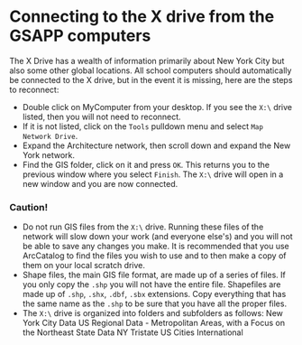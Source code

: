 # Connecting to the X drive from the GSAPP computers

The X Drive has a wealth of information primarily about New York City but also some other global locations. All school computers should automatically be connected to the X drive, but in the event it is missing, here are the steps to reconnect:
* Double click on MyComputer from your desktop. If you see the `X:\` drive listed, then you will not need to reconnect.
* If it is not listed, click on the `Tools` pulldown menu and select `Map Network Drive`.
* Expand the Architecture network, then scroll down and expand the New York network.
* Find the GIS folder, click on it and press `OK`. This returns you to the previous window where you select `Finish`. The `X:\` drive will open in a new window and you are now connected.

### Caution!
* Do not run GIS files from the `X:\` drive. Running these files of the network will slow down your work (and everyone else's) and you will not be able to save any changes you make. It is recommended that you use ArcCatalog to find the files you wish to use and to then make a copy of them on your local scratch drive.
* Shape files, the main GIS file format, are made up of a series of files. If you only copy the `.shp` you will not have the entire file. Shapefiles are made up of `.shp`, `.shx`, `.dbf`, `.sbx` extensions. Copy everything that has the same name as the `.shp` to be sure that you have all the proper files.
* The `X:\` drive is organized into folders and subfolders as follows: New York City Data US Regional Data - Metropolitan Areas, with a Focus on the Northeast State Data NY Tristate US Cities International
